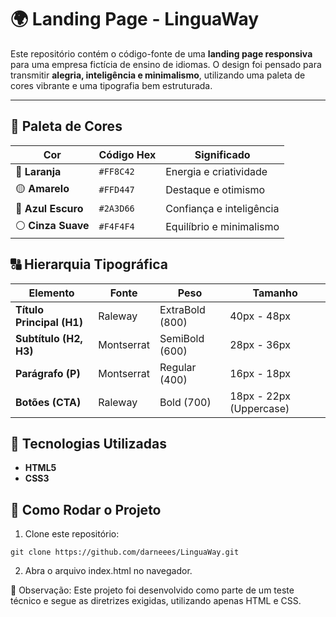 # 🌍 Landing Page - LinguaWay

Este repositório contém o código-fonte de uma **landing page responsiva** para uma empresa fictícia de ensino de idiomas. O design foi pensado para transmitir **alegria, inteligência e minimalismo**, utilizando uma paleta de cores vibrante e uma tipografia bem estruturada.

---

## 🎨 Paleta de Cores

| Cor         | Código Hex   | Significado |
|------------|------------|------------|
| 🔶 **Laranja** | `#FF8C42` | Energia e criatividade |
| 🟡 **Amarelo** | `#FFD447` | Destaque e otimismo |
| 🔵 **Azul Escuro** | `#2A3D66` | Confiança e inteligência |
| ⚪ **Cinza Suave** | `#F4F4F4` | Equilíbrio e minimalismo |

## 🔠 Hierarquia Tipográfica

| Elemento         | Fonte       | Peso  | Tamanho |
|-----------------|------------|------|---------|
| **Título Principal (H1)** | Raleway | ExtraBold (800) | 40px - 48px |
| **Subtítulo (H2, H3)** | Montserrat | SemiBold (600) | 28px - 36px |
| **Parágrafo (P)** | Montserrat | Regular (400) | 16px - 18px |
| **Botões (CTA)** | Raleway | Bold (700) | 18px - 22px (Uppercase) |

## 📌 Tecnologias Utilizadas

- **HTML5**
- **CSS3**

## 🚀 Como Rodar o Projeto

1. Clone este repositório:
```
git clone https://github.com/darneees/LinguaWay.git
```

2. Abra o arquivo index.html no navegador.

📢 Observação: Este projeto foi desenvolvido como parte de um teste técnico e segue as diretrizes exigidas, utilizando apenas HTML e CSS.

